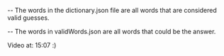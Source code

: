 -- The words in the dictionary.json file are all words that are considered valid guesses.

-- The words in validWords.json are all words that could be the answer.

Video at: 15:07 :)